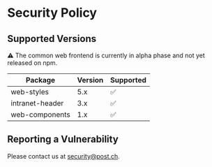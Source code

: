 # Security Policy

## Supported Versions

⚠️ The common web frontend is currently in alpha phase and not yet released on npm.

| Package         | Version | Supported          |
| --------------- | ------- | ------------------ |
| web-styles      | 5.x     | :white_check_mark: |
| intranet-header | 3.x     | :white_check_mark: |
| web-components  | 1.x     | :white_check_mark: |

## Reporting a Vulnerability

Please contact us at [security@post.ch](mailto:security@post.ch).
